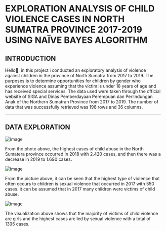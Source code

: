 # EXPLORATION ANALYSIS OF CHILD VIOLENCE CASES IN NORTH SUMATRA PROVINCE 2017-2019 USING NAÏVE BAYES ALGORITHM

## INTRODUCTION
Hello👋, in this project i conducted an exploratory analysis of violence against children in the province of North Sumatra from 2017 to 2019. The purposes is to determine opportunities for children by gender who experience violence assuming that the victim is under 18 years of age and has received special services.
The data used were taken through the official website of SIGA and Dinas Pemberdayaan Perempuan dan Perlindungan Anak of the Northern Sumatran Province from 2017 to 2019. The number of data that was successfully retrieved was 198 rows and 36 columns.

---
## DATA EXPLORATION
![image](https://user-images.githubusercontent.com/71063726/192520274-62cb76a7-1787-4318-bba4-a8819d3287db.png)

From the photo above, the highest cases of child abuse in the North Sumatera province occurred in 2018 with 2.420 cases, and then there was a decrease in 2019 to 1.690 cases.

![image](https://user-images.githubusercontent.com/71063726/192521953-04ceb32d-1a92-4e63-b345-afc751213b82.png)

From the picture above, it can be seen that the highest type of violence that often occurs to children is sexual violence that occurred in 2017 with 550 cases. it can be assumed that in 2017 many children were victims of child abuse.

![image](https://user-images.githubusercontent.com/71063726/192523952-f478254f-510e-4c0f-8b4b-6321b4f68081.png)

The visualization above shows that the majority of victims of child violence are girls and the highest cases are led by sexual violence with a total of 1305 cases.

